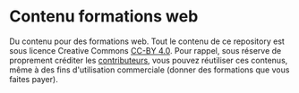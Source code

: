 Contenu formations web
======================

Du contenu pour des formations web.
Tout le contenu de ce repository est sous licence Creative Commons [CC-BY 4.0](http://creativecommons.org/licenses/by/4.0/deed.fr). Pour rappel, sous réserve de proprement créditer les [contributeurs](https://github.com/DavidBruant/contenu-formations-web/graphs/contributors), vous pouvez réutiliser ces contenus, même à des fins d'utilisation commerciale (donner des formations que vous faites payer).